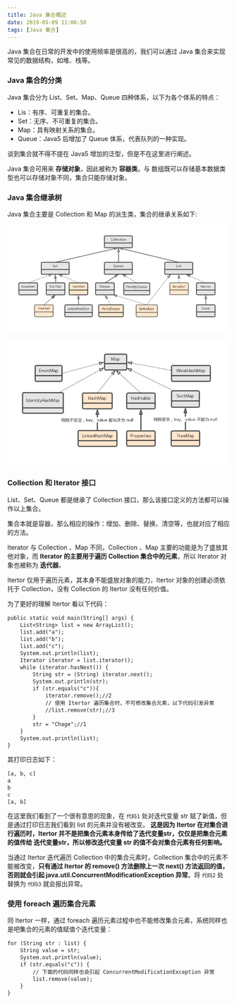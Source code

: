 ```yaml
---
title: Java 集合概述
date: 2019-05-09 11:06:58
tags: [Java 集合]
---
```

Java 集合在日常的开发中的使用频率是很高的，我们可以通过 Java
 集合来实现常见的数据结构，如堆、栈等。
 
 
### Java 集合的分类
 
 Java 集合分为 List、Set、Map、Queue 四种体系，以下为各个体系的特点：
 
 * Lis：有序、可重复的集合。
 * Set：无序、不可重复的集合。
 * Map：具有映射关系的集合。
 * Queue：Java5 后增加了 Queue 体系，代表队列的一种实现。
 
谈到集合就不得不提在 Java5 增加的泛型，但是不在这里进行阐述。


Java 集合可用来 **存储对象**，因此被称为 **容器类**。与 数组既可以存储基本数据类型也可以存储对象不同，集合只能存储对象。

<!-- more -->

### Java 集合继承树

Java 集合主要是 Collection 和 Map 的派生类，集合的继承关系如下:

![List、Set、Queue](/../images/2019_05_09_01.jpg)

![Map](/../images/2019_05_09_02.jpg)



### Collection 和 Iterator 接口

List、Set、Queue 都是继承了 Collection 接口，那么该接口定义的方法都可以操作以上集合。

集合本就是容器，那么相应的操作：增加、删除、替换、清空等，也就对应了相应的方法。

Iterator 与 Collection 、Map 不同，Collection 、Map 主要的功能是为了盛放其他对象，而 **Iterator 的主要用于遍历 Collection 集合中的元素**，所以 Iterator 对象也被称为 **迭代器**。

Itertor 仅用于遍历元素，其本身不能盛放对象的能力，Itertor 对象的创建必须依托于 Collection，没有 Collection 的 Itertor 没有任何价值。

为了更好的理解 Itertor 看以下代码：

```
public static void main(String[] args) {
    List<String> list = new ArrayList();
    list.add("a");
    list.add("b");
    list.add("c");
    System.out.println(list);
    Iterator iterator = list.iterator();
    while (iterator.hasNext()) {
        String str = (String) iterator.next();
        System.out.println(str);
        if (str.equals("c")){
            iterator.remove();//2
            // 使用 Itertor 遍历集合时，不可修改集合元素，以下代码引发异常
            //list.remove(str);//3
        }
        str = "Chage";//1
    }
    System.out.println(list);
}
```

其打印日志如下：

```
[a, b, c]
a
b
c
[a, b]
```

在这里我们看到了一个很有意思的现象，在 `代码1` 处对迭代变量 str 赋了新值，但是通过打印日志我们看到 list 的元素并没有被改变。
**这是因为 Itertor 在对集合进行遍历时，Itertor 并不是把集合元素本身传给了迭代变量str，仅仅是把集合元素的值传给 迭代变量str，所以修改迭代变量 str 的值不会对集合元素有任何影响。**

当通过 Itertor 迭代遍历 Collection 中的集合元素时，Collection 集合中的元素不能被改变，**只有通过 Itertor 的 remove() 方法删除上一次 next() 方法返回的值，否则就会引起 java.util.ConcurrentModificationException 异常**。将 `代码2` 处替换为 `代码3` 就会报出异常。


### 使用 foreach 遍历集合元素

同 Itertor 一样，通过 foreach 遍历元素过程中也不能修改集合元素，系统同样也是吧集合的元素的值赋值个迭代变量：


```
for (String str : list) {
    String value = str;
    System.out.println(value);
    if (str.equals("c")) {
        // 下面的代码同样也会引起 ConcurrentModificationException 异常
        list.remove(value);
    }
}
```